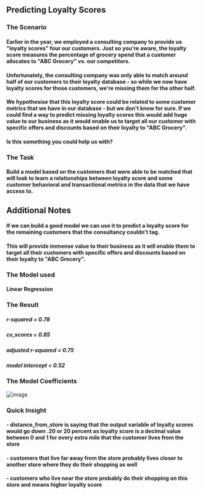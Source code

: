 ## Predicting Loyalty Scores

### The Scenario
#### Earlier in the year, we employed a consulting company to provide us "loyalty scores" four our customers. Just so you're aware, the loyalty score measures the percentage of grocery spend that a customer allocates to "ABC Grocery" vs. our competitors.
#### Unfortunately, the consulting company was only able to match around half of our customers to their loyalty database - so while we now have loyalty scores for those customers, we're missing them for the other half.
#### We hypothesise that this loyalty score could be related to some customer metrics that we have in our database - but we don't know for sure. If we could find a way to predict missing loyalty scores this would add huge value to our business as it would enable us to target all our customer with specific offers and discounts based on their loyalty to "ABC Grocery".
#### Is this something you could help us with?

### The Task
#### Build a model based on the customers that were able to be matched that will look to learn a relationships between loyalty score and some customer behavioral and transactional metrics in the data that we have access to.

## Additional Notes
#### If we can build a good model we can use it to predict a loyalty score for the remaining customers that the consultancy couldn't tag.
#### This will provide immense value to their business as it will enable them to target all their customers with specific offers and discounts based on their loyalty to "ABC Grocery".

### The Model used
#### Linear Regression

### The Result
##### r-squared = 0.78
##### cv_scores = 0.85
##### adjusted r-squared = 0.75
##### model intercept = 0.52

### The Model Coefficients

![image](https://user-images.githubusercontent.com/71423442/125720940-97044ffa-df66-4ba8-bb4f-873ea0752e05.png)

### Quick Insight
#### - distance_from_store is saying that the output variable of loyalty scores would go down .20 or 20 percent as loyalty score is a decimal value between 0 and 1 for every extra mile that the customer lives from the store
#### - customers that live far away from the store probably lives closer to another store where they do their shopping as well
#### - customers who live near the store probably do their shopping on this store and means higher loyalty score
